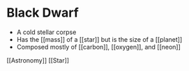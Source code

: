 # Black Dwarf

- A cold stellar corpse
- Has the [[mass]] of a [[star]] but is the size of a [[planet]]
- Composed mostly of [[carbon]], [[oxygen]], and [[neon]]

[[Astronomy]] [[Star]]

